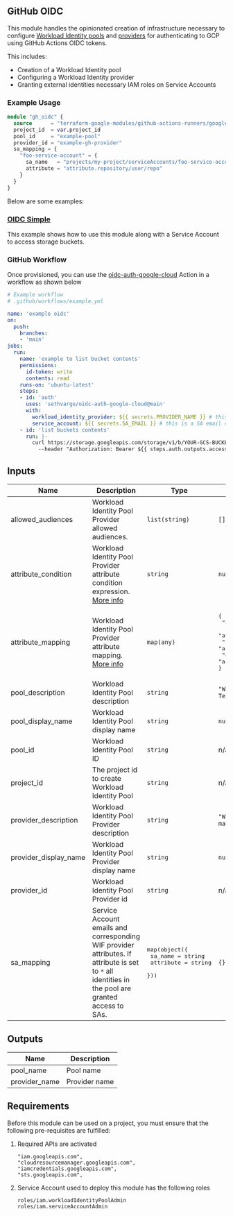 ## GitHub OIDC

This module handles the opinionated creation of infrastructure necessary to configure [Workload Identity pools](https://cloud.google.com/iam/docs/workload-identity-federation#pools) and [providers](https://cloud.google.com/iam/docs/workload-identity-federation#providers) for authenticating to GCP using GitHub Actions OIDC tokens.

This includes:

- Creation of a Workload Identity pool
- Configuring a Workload Identity provider
- Granting external identities necessary IAM roles on Service Accounts

### Example Usage

```terraform
module "gh_oidc" {
  source      = "terraform-google-modules/github-actions-runners/google//modules/gh-oidc"
  project_id  = var.project_id
  pool_id     = "example-pool"
  provider_id = "example-gh-provider"
  sa_mapping = {
    "foo-service-account" = {
      sa_name   = "projects/my-project/serviceAccounts/foo-service-account@my-project.iam.gserviceaccount.com"
      attribute = "attribute.repository/user/repo"
    }
  }
}
```

Below are some examples:

### [OIDC Simple](../../examples/oidc-simple/README.md)

This example shows how to use this module along with a Service Account to access storage buckets.

### GitHub Workflow

Once provisioned, you can use the [oidc-auth-google-cloud](https://github.com/sethvargo/oidc-auth-google-cloud) Action in a workflow as shown below

```yaml
# Example workflow
# .github/workflows/example.yml

name: 'example oidc'
on:
  push:
    branches:
    - 'main'
jobs:
  run:
    name: 'example to list bucket contents'
    permissions:
      id-token: write
      contents: read
    runs-on: 'ubuntu-latest'
    steps:
    - id: 'auth'
      uses: 'sethvargo/oidc-auth-google-cloud@main'
      with:
        workload_identity_provider: ${{ secrets.PROVIDER_NAME }} # this is the output provider_name from the TF module
        service_account: ${{ secrets.SA_EMAIL }} # this is a SA email configured using the TF module with access to YOUR-GCS-BUCKET
    - id: 'list buckets contents'
      run: |-
        curl https://storage.googleapis.com/storage/v1/b/YOUR-GCS-BUCKET/o \
          --header "Authorization: Bearer ${{ steps.auth.outputs.access_token }}"
```

<!-- BEGINNING OF PRE-COMMIT-TERRAFORM DOCS HOOK -->
## Inputs

| Name | Description | Type | Default | Required |
|------|-------------|------|---------|:--------:|
| allowed\_audiences | Workload Identity Pool Provider allowed audiences. | `list(string)` | `[]` | no |
| attribute\_condition | Workload Identity Pool Provider attribute condition expression. [More info](https://registry.terraform.io/providers/hashicorp/google/latest/docs/resources/iam_workload_identity_pool_provider#attribute_condition) | `string` | `null` | no |
| attribute\_mapping | Workload Identity Pool Provider attribute mapping. [More info](https://registry.terraform.io/providers/hashicorp/google/latest/docs/resources/iam_workload_identity_pool_provider#attribute_mapping) | `map(any)` | <pre>{<br>  "attribute.actor": "assertion.actor",<br>  "attribute.aud": "assertion.aud",<br>  "attribute.repository": "assertion.repository",<br>  "google.subject": "assertion.sub"<br>}</pre> | no |
| pool\_description | Workload Identity Pool description | `string` | `"Workload Identity Pool managed by Terraform"` | no |
| pool\_display\_name | Workload Identity Pool display name | `string` | `null` | no |
| pool\_id | Workload Identity Pool ID | `string` | n/a | yes |
| project\_id | The project id to create Workload Identity Pool | `string` | n/a | yes |
| provider\_description | Workload Identity Pool Provider description | `string` | `"Workload Identity Pool Provider managed by Terraform"` | no |
| provider\_display\_name | Workload Identity Pool Provider display name | `string` | `null` | no |
| provider\_id | Workload Identity Pool Provider id | `string` | n/a | yes |
| sa\_mapping | Service Account emails and corresponding WIF provider attributes. If attribute is set to `*` all identities in the pool are granted access to SAs. | <pre>map(object({<br>    sa_name   = string<br>    attribute = string<br>  }))</pre> | `{}` | no |

## Outputs

| Name | Description |
|------|-------------|
| pool\_name | Pool name |
| provider\_name | Provider name |

 <!-- END OF PRE-COMMIT-TERRAFORM DOCS HOOK -->

## Requirements

Before this module can be used on a project, you must ensure that the following pre-requisites are fulfilled:

1. Required APIs are activated

    ```
    "iam.googleapis.com",
    "cloudresourcemanager.googleapis.com",
    "iamcredentials.googleapis.com",
    "sts.googleapis.com",
    ```

1. Service Account used to deploy this module has the following roles

    ```
    roles/iam.workloadIdentityPoolAdmin
    roles/iam.serviceAccountAdmin
    ```
